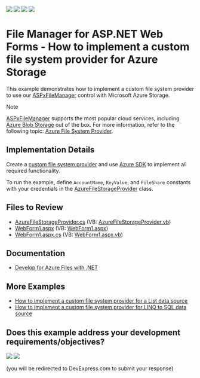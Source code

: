 <!-- default badges list -->
![](https://img.shields.io/endpoint?url=https://codecentral.devexpress.com/api/v1/VersionRange/128554498/24.2.1%2B)
[![](https://img.shields.io/badge/Open_in_DevExpress_Support_Center-FF7200?style=flat-square&logo=DevExpress&logoColor=white)](https://supportcenter.devexpress.com/ticket/details/T532265)
[![](https://img.shields.io/badge/📖_How_to_use_DevExpress_Examples-e9f6fc?style=flat-square)](https://docs.devexpress.com/GeneralInformation/403183)
[![](https://img.shields.io/badge/💬_Leave_Feedback-feecdd?style=flat-square)](#does-this-example-address-your-development-requirementsobjectives)
<!-- default badges end -->

# File Manager for ASP.NET Web Forms - How to implement a custom file system provider for Azure Storage

This example demonstrates how to implement a custom file system provider to use our [ASPxFileManager](https://docs.devexpress.com/AspNet/DevExpress.Web.ASPxFileManager) control with Microsoft Azure Storage.

> [!NOTE]
> [ASPxFileManager](https://docs.devexpress.com/AspNet/DevExpress.Web.ASPxFileManager) supports the most popular cloud services, including [Azure Blob Storage](https://learn.microsoft.com/en-us/azure/storage/blobs/storage-blobs-introduction) out of the box. For more information, refer to the following topic: [Azure File System Provider](https://docs.devexpress.com/AspNet/17780/components/file-management/file-manager/concepts/file-system-providers/azure-file-system-provider).

## Implementation Details

Create a [custom file system provider](https://docs.devexpress.com/AspNet/9907/components/file-management/file-manager/concepts/file-system-providers/custom-file-system-provider) and use [Azure SDK](https://azure.microsoft.com/en-us/downloads/) to implement all required functionality.

To run the example, define `AccountName`, `KeyValue`, and `FileShare` constants with your credentials in the [AzureFileStorageProvider](./CS/DXWebApplication1/AzureFileStorageProvider.cs) class.


## Files to Review

* [AzureFileStorageProvider.cs](./CS/DXWebApplication1/AzureFileStorageProvider.cs) (VB: [AzureFileStorageProvider.vb](./VB/DXWebApplication1/AzureFileStorageProvider.vb))
* [WebForm1.aspx](./CS/DXWebApplication1/WebForm1.aspx) (VB: [WebForm1.aspx](./VB/DXWebApplication1/WebForm1.aspx))
* [WebForm1.aspx.cs](./CS/DXWebApplication1/WebForm1.aspx.cs) (VB: [WebForm1.aspx.vb](./VB/DXWebApplication1/WebForm1.aspx.vb))

## Documentation

* [Develop for Azure Files with .NET](https://learn.microsoft.com/en-us/azure/storage/files/storage-dotnet-how-to-use-files)

## More Examples

* [How to implement a custom file system provider for a List data source](https://github.com/DevExpress-Examples/asp-net-web-forms-file-manager-list-custom-file-system-provider)
* [How to implement a custom file system provider for LINQ to SQL data source](https://github.com/DevExpress-Examples/asp-net-web-forms-file-manager-linq-to-sql-custom-file-system-provider)
<!-- feedback -->
## Does this example address your development requirements/objectives?

[<img src="https://www.devexpress.com/support/examples/i/yes-button.svg"/>](https://www.devexpress.com/support/examples/survey.xml?utm_source=github&utm_campaign=asp-net-web-forms-file-manager-azure-custom-provider&~~~was_helpful=yes) [<img src="https://www.devexpress.com/support/examples/i/no-button.svg"/>](https://www.devexpress.com/support/examples/survey.xml?utm_source=github&utm_campaign=asp-net-web-forms-file-manager-azure-custom-provider&~~~was_helpful=no)

(you will be redirected to DevExpress.com to submit your response)
<!-- feedback end -->
